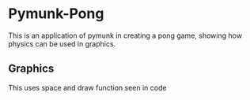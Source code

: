 # Pymunk-Pong
This is an application of pymunk in creating a pong game, showing how physics can be used in graphics.

## Graphics
This uses space and draw function seen in code
